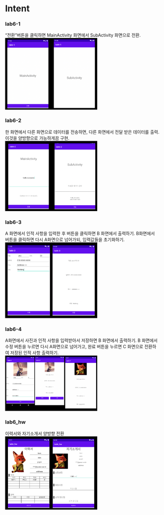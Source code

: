 # Intent 
### lab6-1<br>
“전환”버튼을 클릭하면 MainActivity 화면에서 SubActivity 화면으로 전환.<br>
<img src = "https://github.com/YeoJiSu/Android-App-study-blog/blob/main/image/6/lab6-1.png"  width="300">
### lab6-2<br>
한 화면에서 다른 화면으로 데이터를 전송하면, 다른 화면에서 전달 받은 데이터를 출력. 이것을 양방향으로 가능하게끔 구현.<br>
<img src = "https://github.com/YeoJiSu/Android-App-study-blog/blob/main/image/6/lab6-2.png" width="300">
### lab6-3<br>
A 화면에서 인적 사항을 입력한 후 버튼을 클릭하면 B 화면에서 출력하기. B화면에서 버튼을 클릭하면 다시 A화면으로 넘어가되, 입력값들을 초기화하기.<br>
<img src = "https://github.com/YeoJiSu/Android-App-study-blog/blob/main/image/6/lab6-3.png" width="300">
### lab6-4<br>
A화면에서 사진과 인적 사항을 입력받아서 저장하면 B 화면에서 출력하기. B 화면에서 수정 버튼을 누르면 다시 A화면으로 넘어가고, 완료 버튼을 누르면 C 화면으로 전환하여 저장된 인적 사항 출력하기.<br>
<img src = "https://github.com/YeoJiSu/Android-App-study-blog/blob/main/image/6/lab6-4.png" width="300">
### lab6_hw<br>
이력서와 자기소개서 양방향 전환<br>
<img src = "https://github.com/YeoJiSu/Android-App-study-blog/blob/main/image/6/lab6_hw.png" width="300">
